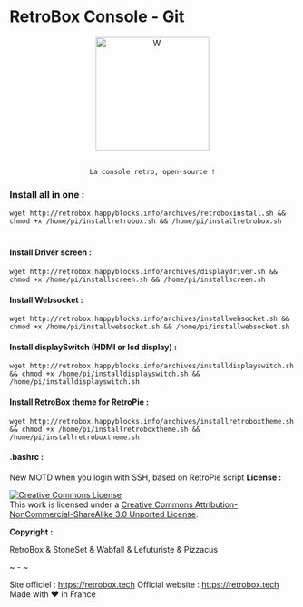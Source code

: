 

# RetroBox Console - Git
<div align="center" color="#0094D2">
	<img src="https://stoneset.pw/images/retrobox.jpg" height="200" alt="W" /><br><br>

    La console retro, open-source !
</div>

### Install all in one :

```shell
wget http://retrobox.happyblocks.info/archives/retroboxinstall.sh && chmod +x /home/pi/installretrobox.sh && /home/pi/installretrobox.sh
```
#

#### Install Driver screen :
```shell
wget http://retrobox.happyblocks.info/archives/displaydriver.sh && chmod +x /home/pi/installscreen.sh && /home/pi/installscreen.sh
```

#### Install Websocket :
```shell
wget http://retrobox.happyblocks.info/archives/installwebsocket.sh && chmod +x /home/pi/installwebsocket.sh && /home/pi/installwebsocket.sh
```

#### Install displaySwitch (HDMI or lcd display) :
```shell
wget http://retrobox.happyblocks.info/archives/installdisplayswitch.sh && chmod +x /home/pi/installdisplayswitch.sh && /home/pi/installdisplayswitch.sh
```

#### Install RetroBox theme for RetroPie :
```shell
wget http://retrobox.happyblocks.info/archives/installretroboxtheme.sh && chmod +x /home/pi/installretroboxtheme.sh && /home/pi/installretroboxtheme.sh
```
#### .bashrc :
New MOTD when you login with SSH, based on RetroPie script
__License :__

<a rel="license" href="http://creativecommons.org/licenses/by-nc-sa/3.0/"><img alt="Creative Commons License" style="border-width:0" src="https://i.creativecommons.org/l/by-nc-sa/3.0/88x31.png" /></a><br />This work is licensed under a <a rel="license" href="http://creativecommons.org/licenses/by-nc-sa/3.0/">Creative Commons Attribution-NonCommercial-ShareAlike 3.0 Unported License</a>.

__Copyright :__

RetroBox & StoneSet & Wabfall & Lefuturiste & Pizzacus

~ - ~

Site officiel : https://retrobox.tech
Official website : https://retrobox.tech
Made with ❤️ in France
